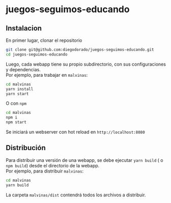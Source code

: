 # juegos-seguimos-educando

## Instalacion

En primer lugar, clonar el repositorio

```bash
git clone git@github.com:diegodorado/juegos-seguimos-educando.git
cd juegos-seguimos-educando
```

Luego, cada webapp tiene su propio subdirectorio, con sus configuraciones y dependencias.  
Por ejemplo, para trabajar en `malvinas`:


```bash
cd malvinas
yarn install
yarn start
```

O con `npm`

```bash
cd malvinas
npm i
npm start
```

Se iniciará un webserver con hot reload en `http://localhost:8080`

## Distribución

Para distribuir una versión de una webapp, se debe ejecutar `yarn build` ( o `npm build`) desde el directorio de la webapp.  
Por ejemplo, para distribuir `malvinas`:

```bash
cd malvinas
yarn build
```

La carpeta `malvinas/dist` contendrá todos los archivos a distribuir.

